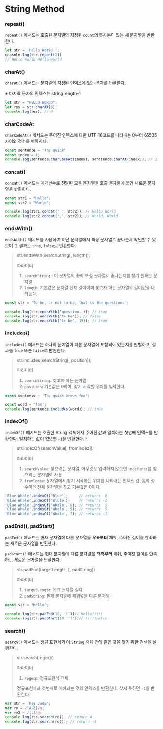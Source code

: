 # String Method

### repeat()

`repeat()` 메서드는 호출된 문자열의 지정된 `count`의 복사본이 있는 새 문자열을 반환한다.

```javascript
let str = 'Hello World ';
cnosole.log(str.repeat(2))
// Hello World Hello World
```



### charAt()

`charAt()` 메서드는 문자열의 지정된 인덱스에 있는 문자를 반환한다.

※ 마지막 문자의 인덱스는 string.length-1

```javascript
let str = "HELLO WORLD";
let res = str.charAt(0);
console.log(res); // H
```



### charCodeAt

`charCodeAt()` 메서드는 주어진 인덱스에 대한 UTF-16코드를 나타내는 0부터 65535사이의 정수를 반환한다.

```javascript
const sentence = "The quick"
const index = 4;
console.log(sentence.charCodeAt(index), senetence.charAt(index)); // 113 q
```



### concat()

`concat()` 메서드는 매개변수로 전달된 모든 문자열을 호출 문자열에 붙인 새로운 문자열을 반환한다.

```javascript
const str1 = "Hello";
const str2 = "World";

console.log(str1.concat(' ', str2)); // Hello World
console.log(str2.concat(',', str2)); // World, World
```



### endsWith()

`endsWith()` 메서드를 사용하여 어떤 문자열에서 특정 문자열로 끝나는지 확인할 수 있으며 그 결과는 `true`, `false`로 반환한다.

> str.endsWith(searchString[, length]);
>
> 파라미터
>
> 1. `searchString` : 이 문자열의 끝이 특정 문자열로 끝나는지를 찾기 원하는 문자열
> 2. `length`: 기본값은 문자열 전체 길이이며 찾고자 하는 문자열의 길이값을 나타낸다.

```javascript
const str = 'To be, or not to be, that is the question.';

console.log(str.endsWith('question.')); // true
console.log(str.endsWith('to be')); // false
console.log(str.endsWith('to be', 19)); // true
```



### includes()

`includes()` 메서드는 하나의 문자열이 다른 문자열에 포함되어 있는지를 판별하고, 결과를 `true` 또는 `false`로 반환한다.

> str.includes(searchString[, position]);
>
> 파라미터
>
> 1. `searchString`: 찾고자 하는 문자열
> 2. `position`: 기본값은 0이며, 찾기 시작할 위치를 입력한다.

```javascript
const sentence = 'The quick brown fox';

const word = 'fox';
console.log(sentence.includes(word)); // true
```



### indexOf()

`indexOf()` 메서드는 호출한 String 객체에서 주어진 값과 일치하는 첫번째 인덱스를 반환한다. 일치하는 값이 없으면 `-1`을 반환한다.ㅏ

> str.indexOf(searchValue[, fromIndex]);
>
> 파라미터
>
> 1. `searchValue`: 찾으려는 문자열, 아무것도 입력하지 않으면 `undefined`를 찾으려는 문자열로 사용
> 2. `fromIndex`: 문자열에서 찾기 시작하는 위치를 나타내는 인덱스 값, 음의 정수이면 전체 문자열을 찾고 기본값은 0이다.

```javascript
'Blue Whale'.indexOf('Blue');     // returns  0
'Blue Whale'.indexOf('Blute');    // returns -1
'Blue Whale'.indexOf('Whale', 0); // returns  5
'Blue Whale'.indexOf('Whale', 5); // returns  5
'Blue Whale'.indexOf('Whale', 7); // returns -1
```



### padEnd(), padStart()

`padEnd()` 메서드는 현재 문자열에 다른 문자열을 **우측부터** 채워, 주어진 길이를 만족하는 새로운 문자열을 반환한다. 

`padStart()` 메서드는 현재 문자열에 다른 문자열을 **좌측부터** 채워, 주어진 길이를 만족하는 새로운 문자열을 반환한다. 

> str.padEnd(targetLength, [, padString])
>
> 파라미터
>
> 1. `targetLength`: 목표 문자열 길이
> 2. `padString`: 현재 문자열에 채워넣을 다른 문자열

```javascript
const str = 'Hello';

console.log(str.padEnd(10, '!'))// Hello!!!!!
console.log(str.padStart(10, '!'))// !!!!!Hello
```



### search()

`search()` 메서드는 정규 표현식과 이 `String` 객체 간에 같은 것을 찾기 위한 검색을 실행한다.

> str.search(regexp)
>
> 파라미터
>
> 1. `regexp`: 정규표현식 객체
>
> 정규표현식과 첫번째로 매치되는 것의 인덱스를 반환한다. 찾지 못하면 `-1`을 반환한다.

```javascript
var str = 'hey JudE';
var re = /[A-Z]/g;
var re2 = /[.]/g;
console.log(str.search(re)); // return 4
console.log(str.search(re2)); // return -1
```



